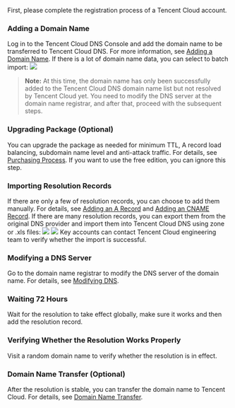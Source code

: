 First, please complete the registration process of a Tencent Cloud account.
### Adding a Domain Name
Log in to the Tencent Cloud DNS Console and add the domain name to be transferred to Tencent Cloud DNS. For more information, see [Adding a Domain Name](https://cloud.tencent.com/document/product/302/3446). If there is a lot of domain name data, you can select to batch import:
![](//mc.qcloudimg.com/static/img/a92554869b120029121faba523c1b438/image.png)
>**Note:**
>At this time, the domain name has only been successfully added to the Tencent Cloud DNS domain name list but not resolved by Tencent Cloud yet. You need to modify the DNS server at the domain name registrar, and after that, proceed with the subsequent steps.

### Upgrading Package (Optional)
You can upgrade the package as needed for minimum TTL, A record load balancing, subdomain name level and anti-attack traffic. For details, see [Purchasing Process](https://cloud.tencent.com/document/product/302/7808). If you want to use the free edition, you can ignore this step.
### Importing Resolution Records
If there are only a few of resolution records, you can choose to add them manually. For details, see [Adding an A Record](https://cloud.tencent.com/document/product/302/3449) and [Adding an CNAME Record](https://cloud.tencent.com/document/product/302/3450). If there are many resolution records, you can export them from the original DNS provider and import them into Tencent Cloud DNS using zone or .xls files:
![](//mc.qcloudimg.com/static/img/7bbaa544587436ca13b7741ee370ac55/image.png)
![](//mc.qcloudimg.com/static/img/f640781d89ca9f1625d71153cfb06074/image.png)
Key accounts can contact Tencent Cloud engineering team to verify whether the import is successful.
### Modifying a DNS Server
Go to the domain name registrar to modify the DNS server of the domain name. For details, see [Modifying DNS](https://cloud.tencent.com/document/product/302/5518).
### Waiting 72 Hours
Wait for the resolution to take effect globally, make sure it works and then add the resolution record.
### Verifying Whether the Resolution Works Properly
Visit a random domain name to verify whether the resolution is in effect.
### Domain Name Transfer (Optional)
After the resolution is stable, you can transfer the domain name to Tencent Cloud. For details, see [Domain Name Transfer](https://cloud.tencent.com/document/product/242/3645).
